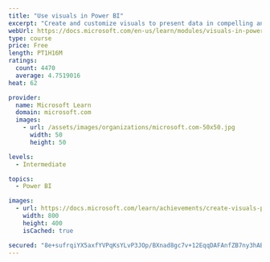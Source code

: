 ```yaml
---
title: "Use visuals in Power BI"
excerpt: "Create and customize visuals to present data in compelling and insightful ways."
webUrl: https://docs.microsoft.com/en-us/learn/modules/visuals-in-power-bi/
type: course
price: Free
length: PT1H16M
ratings:
  count: 4470
  average: 4.7519016
heat: 62

provider:
  name: Microsoft Learn
  domain: microsoft.com
  images:
    - url: /assets/images/organizations/microsoft.com-50x50.jpg
      width: 50
      height: 50

levels:
  - Intermediate

topics:
  - Power BI

images:
  - url: https://docs.microsoft.com/learn/achievements/create-visuals-power-bi-desktop-social.png
    width: 800
    height: 400
    isCached: true

secured: "8e+sufrqiYX5axfYVPqKsYLvP3JOp/BXnad8gc7v+12EqqDAFAnfZB7ny3hABF6wp2BSh6+UdYOv5kXq2rrxcmmoHstDvFmt4ORKnWE8Vmiz3ec2Dh+5YMeytyS4sL6kjFc28QCPZX/KNjnA6VZZAPu7kFjm7+KBZHphleQgrTH/C6dePzHlHskkRmFEAo4ZPzd1st6VvcA2MduVorIWhK/qO0G8VKCOa2gbUPCuvlpQjBVJabhDqmPB5g1lbmQM62GYq7mGc/jvF69X7fTWbvYvM6z4UIc9WwLwPF47I6NTxPDc6bii3eW/yPsx3lzw3w+RKsBEF2GrJvVucvzPKP/kz+ZI0WFrHh9KaIBLjUFYEFI15jUL8ldF0OGpAc4LxCNYtXBlqqOG0gTg4rWgCNPAfNauYN5kzfQjGTgqT6s=;Qff5ZDjJAWx7kAjmNReNQg=="
---
```


